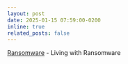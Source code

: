 ```yaml
---
layout: post
date: 2025-01-15 07:59:00-0200
inline: true
related_posts: false
---
```


[Ransomware]:https://fackelm2.github.io/blog/2025/ransomware/ "https://fackelm2.github.io/blog/2025/ransomware/"
[Ransomware] - Living with Ransomware 
